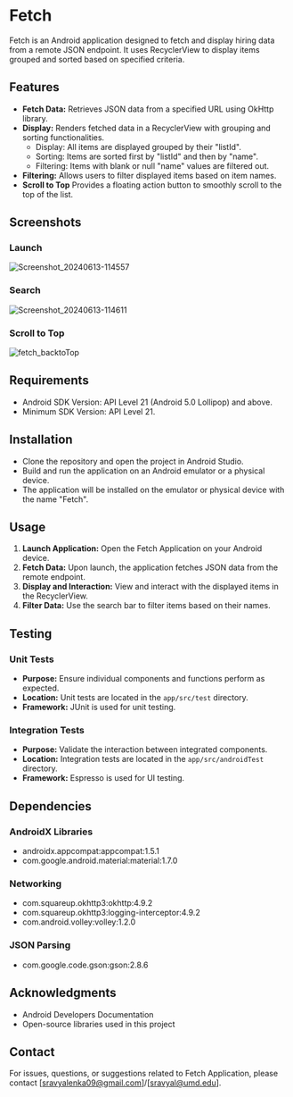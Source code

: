 # Fetch 

Fetch is an Android application designed to fetch and display hiring data from a remote JSON endpoint. It uses RecyclerView to display items grouped and sorted based on specified criteria.

## Features

- **Fetch Data:** Retrieves JSON data from a specified URL using OkHttp library.
- **Display:** Renders fetched data in a RecyclerView with grouping and sorting functionalities.
    - Display: All items are displayed grouped by their "listId".
    - Sorting: Items are sorted first by "listId" and then by "name".
    - Filtering: Items with blank or null "name" values are filtered out.
- **Filtering:** Allows users to filter displayed items based on item names.
- **Scroll to Top** Provides a floating action button to smoothly scroll to the top of the list.

## Screenshots

### Launch
![Screenshot_20240613-114557](https://github.com/SravyaL/FetchApp/assets/22209549/3c9c223a-869f-4785-be88-50559568dfd6)

### Search 
![Screenshot_20240613-114611](https://github.com/SravyaL/FetchApp/assets/22209549/d868d0c5-6960-491f-ada8-ff0000b4fbb9)

### Scroll to Top
![fetch_backtoTop](https://github.com/SravyaL/FetchApp/assets/22209549/2a54707d-11fd-462f-af45-c4eaaf86bf8a)



## Requirements

- Android SDK Version: API Level 21 (Android 5.0 Lollipop) and above.
- Minimum SDK Version: API Level 21.

## Installation

- Clone the repository and open the project in Android Studio.
- Build and run the application on an Android emulator or a physical device.
- The application will be installed on the emulator or physical device with the name "Fetch".

## Usage

1. **Launch Application:** Open the Fetch Application on your Android device.
2. **Fetch Data:** Upon launch, the application fetches JSON data from the remote endpoint.
3. **Display and Interaction:** View and interact with the displayed items in the RecyclerView.
4. **Filter Data:** Use the search bar to filter items based on their names.

## Testing

### Unit Tests

- **Purpose:** Ensure individual components and functions perform as expected.
- **Location:** Unit tests are located in the `app/src/test` directory.
- **Framework:** JUnit is used for unit testing.

### Integration Tests

- **Purpose:** Validate the interaction between integrated components.
- **Location:** Integration tests are located in the `app/src/androidTest` directory.
- **Framework:** Espresso is used for UI testing.


## Dependencies
### AndroidX Libraries
- androidx.appcompat:appcompat:1.5.1
- com.google.android.material:material:1.7.0

### Networking

- com.squareup.okhttp3:okhttp:4.9.2
- com.squareup.okhttp3:logging-interceptor:4.9.2
- com.android.volley:volley:1.2.0

### JSON Parsing
- com.google.code.gson:gson:2.8.6


## Acknowledgments
- Android Developers Documentation
- Open-source libraries used in this project

## Contact
For issues, questions, or suggestions related to Fetch Application, please contact [sravyalenka09@gmail.com]/[sravyal@umd.edu].

